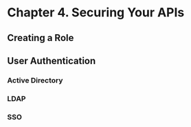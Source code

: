 # Chapter 4. Securing Your APIs

## Creating a Role

## User Authentication

### Active Directory

### LDAP

### SSO 
